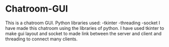 # Chatroom-GUI
This is a chatroom GUI. Python libraries used:
-tkinter
-threading
-socket
I have made this chatroom using the libraries of python. I have used tkinter to make gui layout and socket to made link between the server and client and threading to connect many clients.
